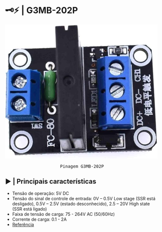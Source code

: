 # 🗝️⚡ | G3MB-202P

<kbd>
  <img src = "img/G3MB-202P.jpg">
</p>
  <p align = center>
    Pinagem G3MB-202P
  </p>
</kbd>

## ▶️ | Principais características

- Tensão de operação: 5V DC
- Tensão do sinal de controle de entrada: 0V – 0.5V Low stage (SSR está desligado), 0.5V – 2.5V (estado desconhecido), 2.5 – 20V High state (SSR está ligado)
- Faixa de tensão de carga: 75 - 264V AC (50/60Hz)
- Corrente de carga: 0.1 - 2A
- [Referência](https://cb-electronics.com/products/g3mb-202p/)
